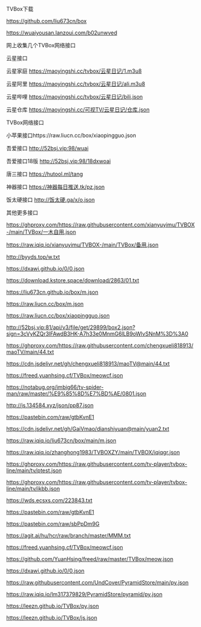TVBox下载

https://github.com/liu673cn/box

https://wuaiyousan.lanzoui.com/b02unwved

网上收集几个TVBox网络接口

云星接口

云星家庭 https://maoyingshi.cc/tvbox/云星日记/1.m3u8

云星阿里 https://maoyingshi.cc/tvbox/云星日记/ali.m3u8

云星哔哩 https://maoyingshi.cc/tvbox/云星日记/bili.json

云星仓库 https://maoyingshi.cc/可视TV/云星日记/仓库.json

TVBox网络接口

小苹果接口https://raw.liucn.cc/box/xiaopingguo.json

吾爱接口 http://52bsj.vip:98/wuai

吾爱接口18版 http://52bsj.vip:98/18dxwoai

唐三接口 https://hutool.ml/tang

神器接口 https://神器每日推送.tk/pz.json

饭太硬接口 http://饭太硬.ga/x/o.json

其他更多接口

https://ghproxy.com/https://raw.githubusercontent.com/xianyuyimu/TVBOX-/main/TVBox/一木自用.json

https://raw.iqiq.io/xianyuyimu/TVBOX-/main/TVBox/备用.json

http://byyds.top/w.txt

https://dxawi.github.io/0/0.json

https://download.kstore.space/download/2863/01.txt

https://liu673cn.github.io/box/m.json

https://raw.liucn.cc/box/m.json

https://raw.liucn.cc/box/xiaopingguo.json

http://52bsj.vip:81/api/v3/file/get/29899/box2.json?sign=3cVyKZQr3lFAwdB3HK-A7h33e0MnmG6lLB9oWlvSNnM%3D%3A0

https://ghproxy.com/https://raw.githubusercontent.com/chengxueli818913/maoTV/main/44.txt

https://cdn.jsdelivr.net/gh/chengxueli818913/maoTV@main/44.txt

https://freed.yuanhsing.cf/TVBox/meowcf.json

https://notabug.org/imbig66/tv-spider-man/raw/master/%E9%85%8D%E7%BD%AE/0801.json

http://js.134584.xyz/json/pp87.json

https://pastebin.com/raw/gtbKvnE1

https://cdn.jsdelivr.net/gh/GaiVmao/dianshiyuan@main/yuan2.txt

https://raw.iqiq.io/liu673cn/box/main/m.json

https://raw.iqiq.io/zhanghong1983/TVBOXZY/main/TVBOX/iqiqgr.json

https://ghproxy.com/https://raw.githubusercontent.com/tv-player/tvbox-line/main/tv/ptest.json

https://ghproxy.com/https://raw.githubusercontent.com/tv-player/tvbox-line/main/tv/ikbb.json

https://wds.ecsxs.com/223843.txt

https://pastebin.com/raw/gtbKvnE1

https://pastebin.com/raw/sbPpDm9G

https://agit.ai/hu/hcr/raw/branch/master/MMM.txt

https://freed.yuanhsing.cf/TVBox/meowcf.json

https://github.com/YuanHsing/freed/raw/master/TVBox/meow.json

https://dxawi.github.io/0/0.json

https://raw.githubusercontent.com/UndCover/PyramidStore/main/py.json

https://raw.iqiq.io/lm317379829/PyramidStore/pyramid/py.json

https://leezn.github.io/TVBox/py.json

https://leezn.github.io/TVBox/js.json

